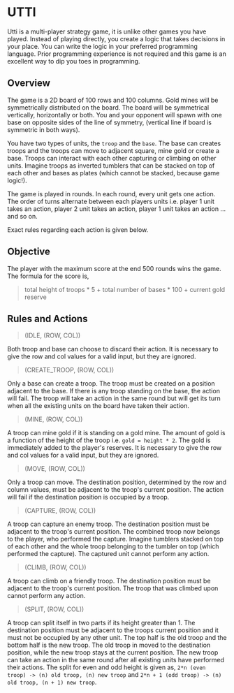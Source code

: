 # UTTI
Utti is a multi-player strategy game, it is unlike other games you have played. Instead of playing directly, you create a logic that takes decisions in your place. You can write the logic in your preferred programming language. Prior programming experience is not required and this game is an excellent way to dip you toes in programming.

## Overview
The game is a 2D board of 100 rows and 100 columns. Gold mines will be symmetrically distributed on the board. The board will be symmetrical vertically, horizontally or both. You and your opponent will spawn with one base on opposite sides of the line of symmetry, (vertical line if board is symmetric in both ways).

You have two types of units, the `troop` and the `base`. The base can creates troops and the troops can move to adjacent square, mine gold or create a base. Troops can interact with each other capturing or climbing on other units. Imagine troops as inverted  tumblers that can be stacked on top of each other and bases as plates (which cannot be stacked, because game logic!).

The game is played in rounds. In each round, every unit gets one action. The order of turns alternate between each players units i.e. player 1 unit takes an action, player 2 unit takes an action, player 1 unit takes an action ... and so on.

Exact rules regarding each action is given below.

## Objective
The player with the maximum score at the end 500 rounds wins the game. The formula for the score is,
> total height of troops * 5 + total number of bases * 100 + current gold reserve

## Rules and Actions

> (IDLE, (ROW, COL))

Both troop and base can choose to discard their action. It is necessary to give the row and col values for a valid input, but they are ignored.

> (CREATE_TROOP, (ROW, COL))

Only a base can create a troop. The troop must be created on a position adjacent to the base. If there is any troop standing on the base, the action will fail. The troop will take an action in the same round but will get its turn when all the existing units on the board have taken their action.

> (MINE, (ROW, COL))

A troop can mine gold if it is standing on a gold mine. The amount of gold is a function of the height of the troop i.e. `gold = height * 2`. The gold is immediately added to the player's reserves. It is necessary to give the row and col values for a valid input, but they are ignored.


> (MOVE, (ROW, COL))

Only a troop can move. The destination position, determined by the row and column values, must be adjacent to the troop's current position. The action will fail if the destination position is occupied by a troop.

> (CAPTURE, (ROW, COL))

A troop can capture an enemy troop. The destination position must be adjacent to the troop's current position. The combined troop now belongs to the player, who performed the capture. Imagine tumblers stacked on top of each other and the whole troop belonging to the tumbler on top (which performed the capture). The captured unit cannot perform any action.

> (CLIMB, (ROW, COL))

A troop can climb on a friendly troop. The destination position must be adjacent to the troop's current position. The troop that was climbed upon cannot perform any action.

> (SPLIT, (ROW, COL))

A troop can split itself in two parts if its height greater than 1. The destination position must be adjacent to the troops current position and it must not be occupied by any other unit. The top half is the old troop and the bottom half is the new troop. The old troop in moved to the destination position, while the new troop stays at the current position. The new troop can take an action in the same round after all existing units have performed their actions. The split for even and odd height is given as, `2*n (even troop) -> (n) old troop, (n) new troop` and `2*n + 1 (odd troop) -> (n) old troop, (n + 1) new troop`.
